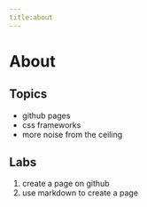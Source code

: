 ```yaml
---
title:about
---
```


# About 

## Topics

* github pages
* css frameworks
* more noise from the ceiling

## Labs

1. create a page on github
1. use markdown to create a page
